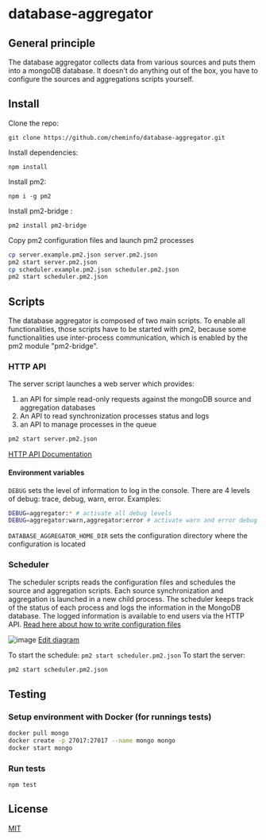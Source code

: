 # database-aggregator

## General principle

The database aggregator collects data from various sources and puts them into a mongoDB database. It doesn't do anything out of the box, you have to configure the sources and aggregations scripts yourself.

## Install

Clone the repo:

`git clone https://github.com/cheminfo/database-aggregator.git`

Install dependencies:

`npm install`

Install pm2:

`npm i -g pm2`

Install pm2-bridge :

`pm2 install pm2-bridge`

Copy pm2 configuration files and launch pm2 processes

```bash
cp server.example.pm2.json server.pm2.json
pm2 start server.pm2.json
cp scheduler.example.pm2.json scheduler.pm2.json
pm2 start scheduler.pm2.json
```

## Scripts

The database aggregator is composed of two main scripts. To enable all functionalities, those scripts have to be started with pm2, because some functionalities use inter-process communication, which is enabled by the pm2 module "pm2-bridge".

### HTTP API

The server script launches a web server which provides:

1. an API for simple read-only requests against the mongoDB source and aggregation databases
2. An API to read synchronization processes status and logs
3. an API to manage processes in the queue

```bash
pm2 start server.pm2.json
```

[HTTP API Documentation](./http_api.md)

#### Environment variables

`DEBUG` sets the level of information to log in the console. There are 4 levels of debug: trace, debug, warn, error.
Examples:

```bash
DEBUG=aggregator:* # activate all debug levels
DEBUG=aggregator:warn,aggregator:error # activate warn and error debug levels
```

`DATABASE_AGGREGATOR_HOME_DIR` sets the configuration directory where the configuration is located

### Scheduler

The scheduler scripts reads the configuration files and schedules the source and aggregation scripts. Each source synchronization and aggregation is launched in a new child process. The scheduler keeps track of the status of each process and logs the information in the MongoDB database. The logged information is available to end users via the HTTP API. [Read here about how to write configuration files](./configuration.md)

![image](https://user-images.githubusercontent.com/4118690/44406024-f4f2e980-a55a-11e8-8b10-fc689b4f3c87.png)
[Edit diagram](https://sketchboard.me/vBbwNWFtkgIq#/)

To start the schedule: `pm2 start scheduler.pm2.json`
To start the server:

```bash
pm2 start scheduler.pm2.json
```

## Testing

### Setup environment with Docker (for runnings tests)

```bash
docker pull mongo
docker create -p 27017:27017 --name mongo mongo
docker start mongo
```

### Run tests

`npm test`

## License

[MIT](LICENSE)

